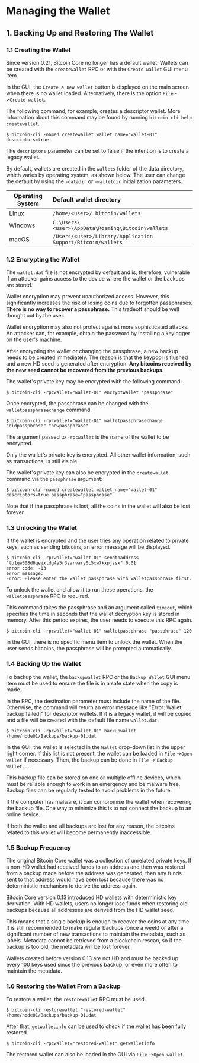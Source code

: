 # Managing the Wallet

## 1. Backing Up and Restoring The Wallet

### 1.1 Creating the Wallet

Since version 0.21, Bitcoin Core no longer has a default wallet.
Wallets can be created with the `createwallet` RPC or with the `Create wallet` GUI menu item.

In the GUI, the `Create a new wallet` button is displayed on the main screen when there is no wallet loaded. Alternatively, there is the option `File` ->`Create wallet`.

The following command, for example, creates a descriptor wallet. More information about this command may be found by running `bitcoin-cli help createwallet`.

```
$ bitcoin-cli -named createwallet wallet_name="wallet-01" descriptors=true
```

The `descriptors` parameter can be set to false if the intention is to create a legacy wallet.

By default, wallets are created in the `wallets` folder of the data directory, which varies by operating system, as shown below. The user can change the default by using the `-datadir` or `-walletdir` initialization parameters.

| Operating System | Default wallet directory                                    |
| -----------------|:------------------------------------------------------------|
| Linux            | `/home/<user>/.bitcoin/wallets`                             |
| Windows          | `C:\Users\<user>\AppData\Roaming\Bitcoin\wallets`           |
| macOS            | `/Users/<user>/Library/Application Support/Bitcoin/wallets` |

### 1.2 Encrypting the Wallet

The `wallet.dat` file is not encrypted by default and is, therefore, vulnerable if an attacker gains access to the device where the wallet or the backups are stored.

Wallet encryption may prevent unauthorized access. However, this significantly increases the risk of losing coins due to forgotten passphrases. **There is no way to recover a passphrase.** This tradeoff should be well thought out by the user.

Wallet encryption may also not protect against more sophisticated attacks. An attacker can, for example, obtain the password by installing a keylogger on the user's machine.

After encrypting the wallet or changing the passphrase, a new backup needs to be created immediately. The reason is that the keypool is flushed and a new HD seed is generated after encryption. **Any bitcoins received by the new seed cannot be recovered from the previous backups**.

The wallet's private key may be encrypted with the following command:

```
$ bitcoin-cli -rpcwallet="wallet-01" encryptwallet "passphrase"
```

Once encrypted, the passphrase can be changed with the `walletpassphrasechange` command.

```
$ bitcoin-cli -rpcwallet="wallet-01" walletpassphrasechange "oldpassphrase" "newpassphrase"
```

The argument passed to `-rpcwallet` is the name of the wallet to be encrypted.

Only the wallet's private key is encrypted. All other wallet information, such as transactions, is still visible.

The wallet's private key can also be encrypted in the `createwallet` command via the `passphrase` argument:

```
$ bitcoin-cli -named createwallet wallet_name="wallet-01" descriptors=true passphrase="passphrase"
```

Note that if the passphrase is lost, all the coins in the wallet will also be lost forever.

### 1.3 Unlocking the Wallet

If the wallet is encrypted and the user tries any operation related to private keys, such as sending bitcoins, an error message will be displayed.

```
$ bitcoin-cli -rpcwallet="wallet-01" sendtoaddress "tb1qw508d6qejxtdg4y5r3zarvary0c5xw7kxpjzsx" 0.01
error code: -13
error message:
Error: Please enter the wallet passphrase with walletpassphrase first.
```

To unlock the wallet and allow it to run these operations, the `walletpassphrase` RPC is required.

This command takes the passphrase and an argument called `timeout`, which specifies the time in seconds that the wallet decryption key is stored in memory. After this period expires, the user needs to execute this RPC again.

```
$ bitcoin-cli -rpcwallet="wallet-01" walletpassphrase "passphrase" 120
```

In the GUI, there is no specific menu item to unlock the wallet. When the user sends bitcoins, the passphrase will be prompted automatically.

### 1.4 Backing Up the Wallet

To backup the wallet, the `backupwallet` RPC or the `Backup Wallet` GUI menu item must be used to ensure the file is in a safe state when the copy is made.

In the RPC, the destination parameter must include the name of the file. Otherwise, the command will return an error message like "Error: Wallet backup failed!" for descriptor wallets. If it is a legacy wallet, it will be copied and a file will be created with the default file name `wallet.dat`.

```
$ bitcoin-cli -rpcwallet="wallet-01" backupwallet /home/node01/Backups/backup-01.dat
```

In the GUI, the wallet is selected in the `Wallet` drop-down list in the upper right corner. If this list is not present, the wallet can be loaded in `File` ->`Open wallet` if necessary. Then, the backup can be done in `File` -> `Backup Wallet...`.

This backup file can be stored on one or multiple offline devices, which must be reliable enough to work in an emergency and be malware free. Backup files can be regularly tested to avoid problems in the future.

If the computer has malware, it can compromise the wallet when recovering the backup file. One way to minimize this is to not connect the backup to an online device.

If both the wallet and all backups are lost for any reason, the bitcoins related to this wallet will become permanently inaccessible.

### 1.5 Backup Frequency

The original Bitcoin Core wallet was a collection of unrelated private keys. If a non-HD wallet had received funds to an address and then was restored from a backup made before the address was generated, then any funds sent to that address would have been lost because there was no deterministic mechanism to derive the address again.

Bitcoin Core [version 0.13](https://github.com/bitcoin/bitcoin/blob/master/doc/release-notes/release-notes-0.13.0.md) introduced HD wallets with deterministic key derivation. With HD wallets, users no longer lose funds when restoring old backups because all addresses are derived from the HD wallet seed.

This means that a single backup is enough to recover the coins at any time. It is still recommended to make regular backups (once a week) or after a significant number of new transactions to maintain the metadata, such as labels. Metadata cannot be retrieved from a blockchain rescan, so if the backup is too old, the metadata will be lost forever.

Wallets created before version 0.13 are not HD and must be backed up every 100 keys used since the previous backup, or even more often to maintain the metadata.

### 1.6 Restoring the Wallet From a Backup

To restore a wallet, the `restorewallet` RPC must be used.

```
$ bitcoin-cli restorewallet "restored-wallet" /home/node01/Backups/backup-01.dat
```

After that, `getwalletinfo` can be used to check if the wallet has been fully restored.

```
$ bitcoin-cli -rpcwallet="restored-wallet" getwalletinfo
```

The restored wallet can also be loaded in the GUI via `File` ->`Open wallet`.